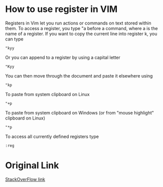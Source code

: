 # How to use register in VIM
Registers in Vim let you run actions or commands on text stored within them. To access a register, you type "a before a command, where a is the name of a register. If you want to copy the current line into register k, you can type
```
"kyy
```
Or you can append to a register by using a capital letter
```
"Kyy
```
You can then move through the document and paste it elsewhere using
```
"kp
```
To paste from system clipboard on Linux
```
"+p
```
To paste from system clipboard on Windows (or from "mouse highlight" clipboard on Linux)
```
"*p
```
To access all currently defined registers type
```
:reg
```

# Original Link
[StackOverFlow link](https://stackoverflow.com/questions/1497958/how-do-i-use-vim-registers)
